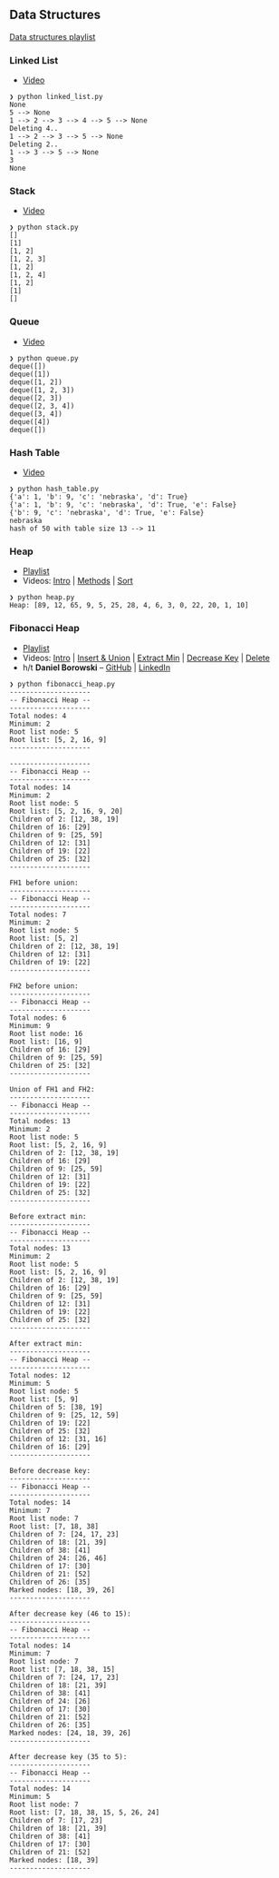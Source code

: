 ## Data Structures

[Data structures playlist](https://www.youtube.com/playlist?list=PL9xmBV_5YoZO2D89q42-y8voxIJKpB4oR)

### Linked List

* [Video](https://youtu.be/F8AbOfQwl1c)
```
❯ python linked_list.py
None
5 --> None
1 --> 2 --> 3 --> 4 --> 5 --> None
Deleting 4..
1 --> 2 --> 3 --> 5 --> None
Deleting 2..
1 --> 3 --> 5 --> None
3
None
```

### Stack

* [Video](https://youtu.be/KcT3aVgrrpU)
```
❯ python stack.py
[]
[1]
[1, 2]
[1, 2, 3]
[1, 2]
[1, 2, 4]
[1, 2]
[1]
[]
```

### Queue

* [Video](https://youtu.be/D6gu-_tmEpQ)
```
❯ python queue.py
deque([])
deque([1])
deque([1, 2])
deque([1, 2, 3])
deque([2, 3])
deque([2, 3, 4])
deque([3, 4])
deque([4])
deque([])
```

### Hash Table

* [Video](https://youtu.be/knV86FlSXJ8)
```
❯ python hash_table.py
{'a': 1, 'b': 9, 'c': 'nebraska', 'd': True}
{'a': 1, 'b': 9, 'c': 'nebraska', 'd': True, 'e': False}
{'b': 9, 'c': 'nebraska', 'd': True, 'e': False}
nebraska
hash of 50 with table size 13 --> 11
```

### Heap

* [Playlist](https://www.youtube.com/playlist?list=PL9xmBV_5YoZNsyqgPW-DNwUeT8F8uhWc6)
* Videos: [Intro](https://youtu.be/0wPlzMU-k00) | [Methods](https://youtu.be/pAU21g-jBiE) | [Sort](https://youtu.be/2DmK_H7IdTo)

```
❯ python heap.py
Heap: [89, 12, 65, 9, 5, 25, 28, 4, 6, 3, 0, 22, 20, 1, 10]
```

### Fibonacci Heap

* [Playlist](https://www.youtube.com/playlist?list=PL9xmBV_5YoZNkwWDXcSiZjMgacw2P0U2j)
* Videos: [Intro](https://youtu.be/0vsX3ZQFREM) | [Insert & Union](https://youtu.be/lJFi5akwsTM) | [Extract Min]() | [Decrease Key]() | [Delete]()
* h/t **Daniel Borowski** – [GitHub](https://github.com/danielborowski/fibonacci-heap-python) | [LinkedIn](https://www.linkedin.com/in/daniel-borowski/)

```
❯ python fibonacci_heap.py
--------------------
-- Fibonacci Heap --
--------------------
Total nodes: 4
Minimum: 2
Root list node: 5
Root list: [5, 2, 16, 9]
--------------------

--------------------
-- Fibonacci Heap --
--------------------
Total nodes: 14
Minimum: 2
Root list node: 5
Root list: [5, 2, 16, 9, 20]
Children of 2: [12, 38, 19]
Children of 16: [29]
Children of 9: [25, 59]
Children of 12: [31]
Children of 19: [22]
Children of 25: [32]
--------------------

FH1 before union:
--------------------
-- Fibonacci Heap --
--------------------
Total nodes: 7
Minimum: 2
Root list node: 5
Root list: [5, 2]
Children of 2: [12, 38, 19]
Children of 12: [31]
Children of 19: [22]
--------------------

FH2 before union:
--------------------
-- Fibonacci Heap --
--------------------
Total nodes: 6
Minimum: 9
Root list node: 16
Root list: [16, 9]
Children of 16: [29]
Children of 9: [25, 59]
Children of 25: [32]
--------------------

Union of FH1 and FH2:
--------------------
-- Fibonacci Heap --
--------------------
Total nodes: 13
Minimum: 2
Root list node: 5
Root list: [5, 2, 16, 9]
Children of 2: [12, 38, 19]
Children of 16: [29]
Children of 9: [25, 59]
Children of 12: [31]
Children of 19: [22]
Children of 25: [32]
--------------------

Before extract min:
--------------------
-- Fibonacci Heap --
--------------------
Total nodes: 13
Minimum: 2
Root list node: 5
Root list: [5, 2, 16, 9]
Children of 2: [12, 38, 19]
Children of 16: [29]
Children of 9: [25, 59]
Children of 12: [31]
Children of 19: [22]
Children of 25: [32]
--------------------

After extract min:
--------------------
-- Fibonacci Heap --
--------------------
Total nodes: 12
Minimum: 5
Root list node: 5
Root list: [5, 9]
Children of 5: [38, 19]
Children of 9: [25, 12, 59]
Children of 19: [22]
Children of 25: [32]
Children of 12: [31, 16]
Children of 16: [29]
--------------------

Before decrease key:
--------------------
-- Fibonacci Heap --
--------------------
Total nodes: 14
Minimum: 7
Root list node: 7
Root list: [7, 18, 38]
Children of 7: [24, 17, 23]
Children of 18: [21, 39]
Children of 38: [41]
Children of 24: [26, 46]
Children of 17: [30]
Children of 21: [52]
Children of 26: [35]
Marked nodes: [18, 39, 26]
--------------------

After decrease key (46 to 15):
--------------------
-- Fibonacci Heap --
--------------------
Total nodes: 14
Minimum: 7
Root list node: 7
Root list: [7, 18, 38, 15]
Children of 7: [24, 17, 23]
Children of 18: [21, 39]
Children of 38: [41]
Children of 24: [26]
Children of 17: [30]
Children of 21: [52]
Children of 26: [35]
Marked nodes: [24, 18, 39, 26]
--------------------

After decrease key (35 to 5):
--------------------
-- Fibonacci Heap --
--------------------
Total nodes: 14
Minimum: 5
Root list node: 7
Root list: [7, 18, 38, 15, 5, 26, 24]
Children of 7: [17, 23]
Children of 18: [21, 39]
Children of 38: [41]
Children of 17: [30]
Children of 21: [52]
Marked nodes: [18, 39]
--------------------
```
